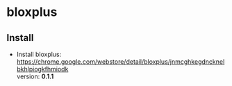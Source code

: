 # bloxplus
## Install
* Install bloxplus: https://chrome.google.com/webstore/detail/bloxplus/jnmcghkegdncknelbkhlpiogkfhmiodk</li>
version: <b> 0.1.1 </b>
